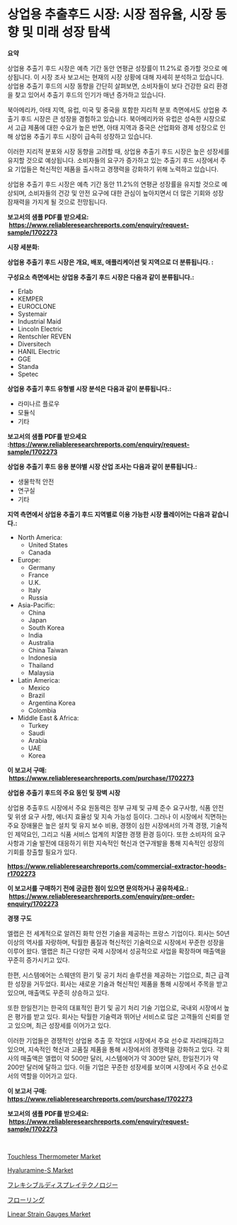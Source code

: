 <p><h1>상업용 추출후드 시장: 시장 점유율, 시장 동향 및 미래 성장 탐색</h1></p><p><strong>요약</strong></p>
<p><p>상업용 추출기 후드 시장은 예측 기간 동안 연평균 성장률이 11.2%로 증가할 것으로 예상됩니다. 이 시장 조사 보고서는 현재의 시장 상황에 대해 자세히 분석하고 있습니다. 상업용 추출기 후드의 시장 동향을 간단히 살펴보면, 소비자들이 보다 건강한 요리 환경을 찾고 있어서 추출기 후드의 인기가 매년 증가하고 있습니다.</p><p>북아메리카, 아태 지역, 유럽, 미국 및 중국을 포함한 지리적 분포 측면에서도 상업용 추출기 후드 시장은 큰 성장을 경험하고 있습니다. 북아메리카와 유럽은 성숙한 시장으로서 고급 제품에 대한 수요가 높은 반면, 아태 지역과 중국은 산업화와 경제 성장으로 인해 상업용 추출기 후드 시장이 급속히 성장하고 있습니다.</p><p>이러한 지리적 분포와 시장 동향을 고려할 때, 상업용 추출기 후드 시장은 높은 성장세를 유지할 것으로 예상됩니다. 소비자들의 요구가 증가하고 있는 추출기 후드 시장에서 주요 기업들은 혁신적인 제품을 출시하고 경쟁력을 강화하기 위해 노력하고 있습니다.</p><p>상업용 추출기 후드 시장은 예측 기간 동안 11.2%의 연평균 성장률을 유지할 것으로 예상되며, 소비자들의 건강 및 안전 요구에 대한 관심이 높아지면서 더 많은 기회와 성장 잠재력을 가지게 될 것으로 전망됩니다.</p></p>
<p><strong>보고서의 샘플 PDF를 받으세요: &nbsp;<a href="https://www.reliableresearchreports.com/enquiry/request-sample/1702273">https://www.reliableresearchreports.com/enquiry/request-sample/1702273</a></strong></p>
<p><strong>시장 세분화:</strong></p>
<p><strong> 상업용 추출기 후드 시장은 개요, 배포, 애플리케이션 및 지역으로 더 분류됩니다. :</strong></p>
<p><strong>구성요소 측면에서는 상업용 추출기 후드 시장은 다음과 같이 분류됩니다.:</strong></p>
<p><ul><li>Erlab</li><li>KEMPER</li><li>EUROCLONE</li><li>Systemair</li><li>Industrial Maid</li><li>Lincoln Electric</li><li>Rentschler REVEN</li><li>Diversitech</li><li>HANIL Electric</li><li>GGE</li><li>Standa</li><li>Spetec</li></ul></p>
<p><strong> 상업용 추출기 후드 유형별 시장 분석은 다음과 같이 분류됩니다.:</strong></p>
<p><ul><li>라미나르 플로우</li><li>모듈식</li><li>기타</li></ul></p>
<p><strong>보고서의 샘플 PDF를 받으세요 :<a href="https://www.reliableresearchreports.com/enquiry/request-sample/1702273">https://www.reliableresearchreports.com/enquiry/request-sample/1702273</a></strong></p>
<p><strong> 상업용 추출기 후드 응용 분야별 시장 산업 조사는 다음과 같이 분류됩니다.:</strong></p>
<p><ul><li>생물학적 안전</li><li>연구실</li><li>기타</li></ul></p>
<p><strong>지역 측면에서 상업용 추출기 후드 지역별로 이용 가능한 시장 플레이어는 다음과 같습니다.:</strong></p>
<p><ul>
    <li>
        North America:
        <ul>
            <li>United States</li>
            <li>Canada</li>
        </ul>
    </li>
    <li>
        Europe:
        <ul>
            <li>Germany</li>
            <li>France</li>
            <li>U.K.</li>
            <li>Italy</li>
            <li>Russia</li>
        </ul>
    </li>
    <li>
        Asia-Pacific:
        <ul>
            <li>China</li>
            <li>Japan</li>
            <li>South Korea</li>
            <li>India</li>
            <li>Australia</li>
            <li>China Taiwan</li>
            <li>Indonesia</li>
            <li>Thailand</li>
            <li>Malaysia</li>
        </ul>
    </li>
    <li>
        Latin America:
        <ul>
            <li>Mexico</li>
            <li>Brazil</li>
            <li>Argentina Korea</li>
            <li>Colombia</li>
        </ul>
    </li>
    <li>
        Middle East & Africa:
        <ul>
            <li>Turkey</li>
            <li>Saudi</li>
            <li>Arabia</li>
            <li>UAE</li>
            <li>Korea</li>
        </ul>
    </li>
    </ul></p>
<p><strong>이 보고서 구매: &nbsp;<a href="https://www.reliableresearchreports.com/purchase/1702273">https://www.reliableresearchreports.com/purchase/1702273</a></strong></p>
<p><strong>상업용 추출기 후드의 주요 동인 및 장벽 시장</strong></p>
<p><p>상업용 추출후드 시장에서 주요 원동력은 정부 규제 및 규제 준수 요구사항, 식품 안전 및 위생 요구 사항, 에너지 효율성 및 지속 가능성 등이다. 그러나 이 시장에서 직면하는 주요 장애물은 높은 설치 및 유지 보수 비용, 경쟁이 심한 시장에서의 가격 경쟁, 기술적인 제약요인, 그리고 식품 서비스 업계의 치열한 경쟁 환경 등이다. 또한 소비자의 요구사항과 기술 발전에 대응하기 위한 지속적인 혁신과 연구개발을 통해 지속적인 성장의 기회를 창출할 필요가 있다.</p></p>
<p><strong><a href="https://www.reliableresearchreports.com/commercial-extractor-hoods-r1702273">https://www.reliableresearchreports.com/commercial-extractor-hoods-r1702273</a></strong></p>
<p><strong>이 보고서를 구매하기 전에 궁금한 점이 있으면 문의하거나 공유하세요.: &nbsp;<a href="https://www.reliableresearchreports.com/enquiry/pre-order-enquiry/1702273">https://www.reliableresearchreports.com/enquiry/pre-order-enquiry/1702273</a></strong></p>
<p><strong>경쟁 구도</strong></p>
<p><p>엘랩은 전 세계적으로 알려진 화학 안전 기술을 제공하는 프랑스 기업이다. 회사는 50년 이상의 역사를 자랑하며, 탁월한 품질과 혁신적인 기술력으로 시장에서 꾸준한 성장을 이루어 왔다. 엘랩은 최근 다양한 국제 시장에서 성공적으로 사업을 확장하며 매출액을 꾸준히 증가시키고 있다.</p><p>한편, 시스템에어는 스웨덴의 환기 및 공기 처리 솔루션을 제공하는 기업으로, 최근 급격한 성장을 거두었다. 회사는 새로운 기술과 혁신적인 제품을 통해 시장에서 주목을 받고 있으며, 매출액도 꾸준히 상승하고 있다.</p><p>또한 한일전기는 한국의 대표적인 환기 및 공기 처리 기술 기업으로, 국내외 시장에서 높은 평가를 받고 있다. 회사는 탁월한 기술력과 뛰어난 서비스로 많은 고객들의 신뢰를 얻고 있으며, 최근 성장세를 이어가고 있다.</p><p>이러한 기업들은 경쟁적인 상업용 추출 훗 작업대 시장에서 주요 선수로 자리매김하고 있으며, 지속적인 혁신과 고품질 제품을 통해 시장에서의 경쟁력을 강화하고 있다. 각 회사의 매출액은 엘랩이 약 500만 달러, 시스템에어가 약 300만 달러, 한일전기가 약 200만 달러에 달하고 있다. 이들 기업은 꾸준한 성장세를 보이며 시장에서 주요 선수로서의 역할을 이어가고 있다.</p></p>
<p><strong>이 보고서 구매: &nbsp; <a href="https://www.reliableresearchreports.com/purchase/1702273">https://www.reliableresearchreports.com/purchase/1702273</a></strong></p>
<p><strong>보고서의 샘플 PDF를 받으세요: &nbsp;<a href="https://www.reliableresearchreports.com/enquiry/request-sample/1702273">https://www.reliableresearchreports.com/enquiry/request-sample/1702273</a></strong><strong></strong></p>
<p>&nbsp;</p>
<p><p><a href="https://github.com/markusgodoy/Market-Research-Report-List-3/blob/main/touchless-thermometer-market.md">Touchless Thermometer Market</a></p><p><a href="https://issuu.com/reportprime-2/docs/hyaluramine-s-market-size-2030.pptx">Hyaluramine-S Market</a></p><p><a href="https://github.com/Sophiaard2003/Market-Research-Report-List-1/blob/main/651630748097.md">フレキシブルディスプレイテクノロジー</a></p><p><a href="https://github.com/deonnorth8/Market-Research-Report-List-1/blob/main/607318048098.md">フローリング</a></p><p><a href="https://www.linkedin.com/pulse/linear-strain-gauges-market-size-outlook-forecast-2024-biibe?trackingId=OWi8kh9rjSQ4hwllBRRRqw%3D%3D">Linear Strain Gauges Market</a></p></p>